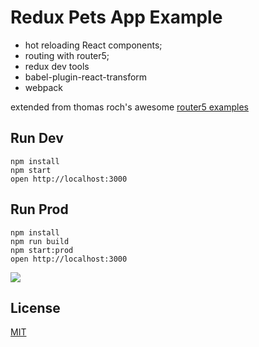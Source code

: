Redux Pets App Example
=====================

* hot reloading React components;
* routing with router5;
* redux dev tools
* babel-plugin-react-transform
* webpack

extended from thomas roch's awesome [router5 examples](https://github.com/router5/examples)

## Run Dev

```
npm install
npm start
open http://localhost:3000
```

## Run Prod

```
npm install
npm run build
npm start:prod
open http://localhost:3000
```

![](https://github.com/StevenIseki/redux-examples/blob/master/redux-pets-app/public/img/darkdog.png)

## License

[MIT](http://isekivacenz.mit-license.org/)